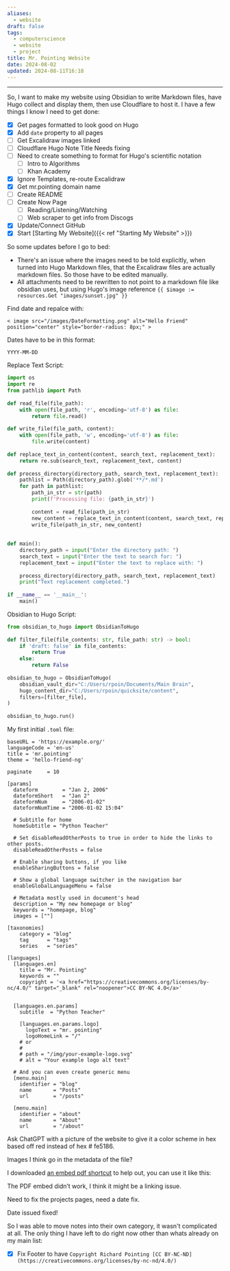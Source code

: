 ```yaml
---
aliases:
  - website
draft: false
tags:
  - computerscience
  - website
  - project
title: Mr. Pointing Website
date: 2024-08-02
updated: 2024-08-11T16:18
---
```


-------------------------------------------------------------------------------

So, I want to make my website using Obsidian to write Markdown files, have Hugo collect and display them, then use Cloudflare to host it. I have a few things I know I need to get done:

- [x] Get pages formatted to look good on Hugo
- [x] Add `date` property to all pages 
- [ ] Get Excalidraw images linked
- [ ] Cloudflare Hugo Note Title Needs fixing
- [ ] Need to create something to format for Hugo's scientific notation
	- [ ] Intro to Algorithms
	- [ ] Khan Academy
- [x] Ignore Templates, re-route Excalidraw
- [x] Get mr.pointing domain name
- [ ] Create README
- [ ] Create Now Page
	- [ ] Reading/Listening/Watching
	- [ ] Web scraper to get info from Discogs
- [x] Update/Connect GitHub
- [x] Start [Starting My Website]({{< ref "Starting My Website" >}})

So some updates before I go to bed:

- There's an issue where the images need to be told explicitly, when turned into Hugo Markdown files, that the Excalidraw files are actually markdown files. So those have to be edited manually.
- All attachments need to be rewritten to not point to a markdown file like obsidian uses, but using Hugo's image reference `{{ $image := resources.Get "images/sunset.jpg" }}`

Find date and repalce with:


```
< image src="/images/DateFormatting.png" alt="Hello Friend" position="center" style="border-radius: 8px;" >
```

Dates have to be in this format:

```
YYYY-MM-DD
```

Replace Text Script:

```python
import os  
import re  
from pathlib import Path  
  
def read_file(file_path):  
    with open(file_path, 'r', encoding='utf-8') as file:  
        return file.read()  
  
def write_file(file_path, content):  
    with open(file_path, 'w', encoding='utf-8') as file:  
        file.write(content)  
  
def replace_text_in_content(content, search_text, replacement_text):  
    return re.sub(search_text, replacement_text, content)  
  
def process_directory(directory_path, search_text, replacement_text):  
    pathlist = Path(directory_path).glob('**/*.md')  
    for path in pathlist:  
        path_in_str = str(path)  
        print(f'Processing file: {path_in_str}')  
  
        content = read_file(path_in_str)  
        new_content = replace_text_in_content(content, search_text, replacement_text)  
        write_file(path_in_str, new_content)  
  
  
def main():  
    directory_path = input("Enter the directory path: ")  
    search_text = input("Enter the text to search for: ")  
    replacement_text = input("Enter the text to replace with: ")  
  
    process_directory(directory_path, search_text, replacement_text)  
    print("Text replacement completed.")  
  
if __name__ == '__main__':  
    main()
```

Obsidian to Hugo Script:

```python
from obsidian_to_hugo import ObsidianToHugo  
  
def filter_file(file_contents: str, file_path: str) -> bool:  
    if 'draft: false' in file_contents:  
        return True  
    else:  
        return False  
  
obsidian_to_hugo = ObsidianToHugo(  
    obsidian_vault_dir="C:/Users/rpoin/Documents/Main Brain",  
    hugo_content_dir="C:/Users/rpoin/quicksite/content",  
    filters=[filter_file],  
)  
  
obsidian_to_hugo.run()
```

My first initial `.toml` file:

```
baseURL = 'https://example.org/'
languageCode = 'en-us'
title = 'mr.pointing'
theme = 'hello-friend-ng'

paginate     = 10

[params]
  dateform        = "Jan 2, 2006"
  dateformShort   = "Jan 2"
  dateformNum     = "2006-01-02"
  dateformNumTime = "2006-01-02 15:04"

  # Subtitle for home
  homeSubtitle = "Python Teacher"

  # Set disableReadOtherPosts to true in order to hide the links to other posts.
  disableReadOtherPosts = false

  # Enable sharing buttons, if you like
  enableSharingButtons = false
  
  # Show a global language switcher in the navigation bar
  enableGlobalLanguageMenu = false

  # Metadata mostly used in document's head
  description = "My new homepage or blog"
  keywords = "homepage, blog"
  images = [""]

[taxonomies]
    category = "blog"
    tag      = "tags"
    series   = "series"

[languages]
  [languages.en]
    title = "Mr. Pointing"
    keywords = ""
    copyright = '<a href="https://creativecommons.org/licenses/by-nc/4.0/" target="_blank" rel="noopener">CC BY-NC 4.0</a>'
    

  [languages.en.params]
    subtitle  = "Python Teacher"

    [languages.en.params.logo]
      logoText = "mr. pointing"
      logoHomeLink = "/"
    # or
    #
    # path = "/img/your-example-logo.svg"
    # alt = "Your example logo alt text"

  # And you can even create generic menu
  [menu.main]
    identifier = "blog"
    name       = "Posts"
    url        = "/posts"
	
  [menu.main]
    identifier = "about"
    name       = "About"
    url        = "/about"
```

Ask ChatGPT with a picture of the website to give it a color scheme in hex based off red instead of hex # fe5186.

Images I think go in the metadata of the file?

I downloaded [an embed pdf shortcut](https://github.com/anvithks/hugo-embed-pdf-shortcode) to help out, you can use it like this:



The PDF embed didn’t work, I think it might be a linking issue.

Need to fix the projects pages, need a date fix.

Date issued fixed!

So I was able to move notes into their own category, it wasn't complicated at all. The only thing I have left to do right now other than whats already on my main list:

- [x] Fix Footer to have `Copyright Richard Pointing [CC BY-NC-ND](https://creativecommons.org/licenses/by-nc-nd/4.0/)` 



